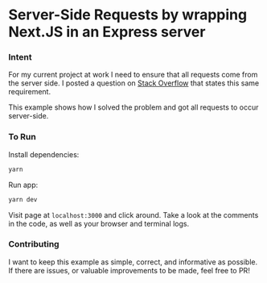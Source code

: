# Server-Side Requests by wrapping Next.JS in an Express server

### Intent

For my current project at work I need to ensure that all requests come from the server side. I posted a question on [Stack Overflow]( https://stackoverflow.com/questions/49950309/next-js-how-to-make-all-requests-server-side ) that states this same requirement.

This example shows how I solved the problem and got all requests to occur server-side.

### To Run

Install dependencies:

```bash
yarn
```

Run app:

```bash
yarn dev
```

Visit page at `localhost:3000` and click around. Take a look at the comments in the code, as well as your browser and terminal logs.

### Contributing

I want to keep this example as simple, correct, and informative as possible. If there are issues, or valuable improvements to be made, feel free to PR!
